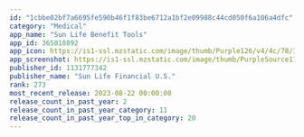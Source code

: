 ```yaml
---
id: "1cbbe02bf7a6695fe590b46f1f83be6712a1bf2e09988c44cd050f6a106a4dfc"
category: "Medical"
app_name: "Sun Life Benefit Tools"
app_id: 365018892
app_icon: https://is1-ssl.mzstatic.com/image/thumb/Purple126/v4/4c/78/3f/4c783ff9-e984-f230-d07f-c221a1dfb7b7/AppIcon-1x_U007emarketing-0-9-0-85-220.png/1024x1024bb.png
app_screenshot: https://is1-ssl.mzstatic.com/image/thumb/PurpleSource115/v4/04/6f/bc/046fbcb9-3927-75be-28a1-eacc3f28e603/c52d1697-e8bf-49cf-ad26-2dc67c646545_iOS_1.png/1242x2688bb.png
publisher_id: 1131777342
publisher_name: "Sun Life Financial U.S."
rank: 273
most_recent_release: 2023-08-22 00:00:00
release_count_in_past_year: 2
release_count_in_past_year_category: 11
release_count_in_past_year_top_in_category: 20
---
```

